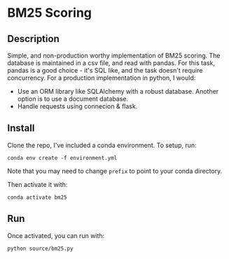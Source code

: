# BM25 Scoring

## Description
Simple, and non-production worthy implementation of BM25
scoring. The database is maintained in a csv file, and read
with pandas. For this task, pandas is a good choice - it's 
SQL like, and the task doesn't require concurrency. For a 
production implementation in python, I would:

- Use an ORM library like SQLAlchemy with a robust database. 
  Another option is to use a document database.
- Handle requests using connecion & flask.

## Install
Clone the repo, I've included a conda environment. To setup, 
run:

``conda env create -f environment.yml``

Note that you may need to change ``prefix`` to point to 
your conda directory.

Then activate it with:

``conda activate bm25``

## Run

Once activated, you can run with:

``python source/bm25.py``

